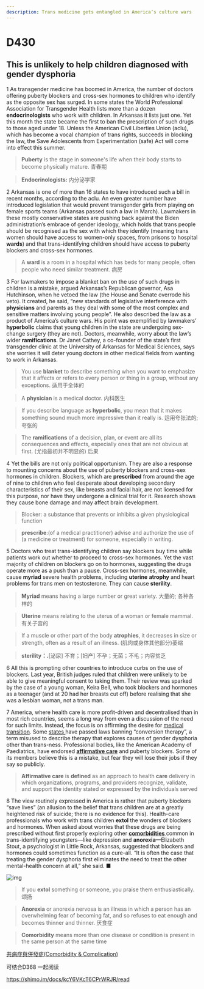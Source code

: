 ```yaml
---
description: Trans medicine gets entangled in America’s culture wars
---
```


# D430 

## This is unlikely to help children diagnosed with gender dysphoria

1 As transgender medicine has boomed in America, the number of doctors offering puberty blockers and cross-sex hormones to children who identify as the opposite sex has surged. In some states the World Professional Association for Transgender Health lists more than a dozen **endocrinologists** who work with children. In Arkansas it lists just one. Yet this month the state became the first to ban the prescription of such drugs to those aged under 18. Unless the American Civil Liberties Union (aclu), which has become a vocal champion of trans rights, succeeds in blocking the law, the Save Adolescents from Experimentation (safe) Act will come into effect this summer.

> **Puberty** is the stage in someone's life when their body starts to become physically mature. 青春期

> **Endocrinologists:** 内分泌学家



2 Arkansas is one of more than 16 states to have introduced such a bill in recent months, according to the aclu. An even greater number have introduced legislation that would prevent transgender girls from playing on female sports teams (Arkansas passed such a law in March). Lawmakers in these mostly conservative states are pushing back against the Biden administration’s embrace of gender ideology, which holds that trans people should be recognised as the sex with which they identify (meaning trans women should have access to women-only spaces, from prisons to hospital **wards**) and that trans-identifying children should have access to puberty blockers and cross-sex hormones.

> A **ward** is a room in a hospital which has beds for many people, often people who need similar treatment. 病房



3 For lawmakers to impose a blanket ban on the use of such drugs in children is a mistake, argued Arkansas’s Republican governor, Asa Hutchinson, when he vetoed the law (the House and Senate overrode his veto). It created, he said, “new standards of legislative interference with **physicians** and parents as they deal with some of the most complex and sensitive matters involving young people”. He also described the law as a product of America’s culture wars. His point was exemplified by lawmakers’ **hyperbolic** claims that young children in the state are undergoing sex-change surgery (they are not). Doctors, meanwhile, worry about the law’s wider **ramifications**. Dr Janet Cathey, a co-founder of the state’s first transgender clinic at the University of Arkansas for Medical Sciences, says she worries it will deter young doctors in other medical fields from wanting to work in Arkansas.

> You use **blanket** to describe something when you want to emphasize that it affects or refers to every person or thing in a group, without any exceptions. 适用于全体的

> A **physician** is a medical doctor. 内科医生

> If you describe language as **hyperbolic**, you mean that it makes something sound much more impressive than it really is. 运用夸张法的; 夸张的

> The **ramifications** of a decision, plan, or event are all its consequences and effects, especially ones that are not obvious at first. (尤指最初并不明显的) 后果



4 Yet the bills are not only political opportunism. They are also a response to mounting concerns about the use of puberty blockers and cross-sex hormones in children. Blockers, which are **prescribed** from around the age of nine to children who feel desperate about developing secondary characteristics of their sex, like breasts and facial hair, are not licensed for this purpose, nor have they undergone a clinical trial for it. Research shows they cause bone damage and may affect brain development.

> Blocker: a substance that prevents or inhibits a given physiological function

> **prescribe**:(of a medical practitioner) advise and authorize the use of (a medicine or treatment) for someone, especially in writing.



5 Doctors who treat trans-identifying children say blockers buy time while patients work out whether to proceed to cross-sex hormones. Yet the vast majority of children on blockers go on to hormones, suggesting the drugs operate more as a push than a pause. Cross-sex hormones, meanwhile, cause **myriad** severe health problems, including **uterine** **atrophy** and heart problems for trans men on testosterone. They can cause **sterility**.

> **Myriad** means having a large number or great variety. 大量的; 各种各样的

> **Uterine** means relating to the uterus of a woman or female mammal. 有关子宫的

> If a muscle or other part of the body **atrophies**, it decreases in size or strength, often as a result of an illness. (肌肉或身体其他部分)萎缩

> **sterility：.**[泌尿] 不育；[妇产] 不孕；无菌；不毛；内容贫乏



6 All this is prompting other countries to introduce curbs on the use of blockers. Last year, British judges ruled that children were unlikely to be able to give meaningful consent to taking them. Their review was sparked by the case of a young woman, Keira Bell, who took blockers and hormones as a teenager (and at 20 had her breasts cut off) before realising that she was a lesbian woman, not a trans man.



7 America, where health care is more profit-driven and decentralised than in most rich countries, seems a long way from even a discussion of the need for such limits. Instead, the focus is on affirming the desire for [medical transition](https://gender.wikia.org/wiki/Medical_Transition). Some [states ](https://en.wikipedia.org/wiki/List_of_U.S._jurisdictions_banning_conversion_therapy)have passed laws banning “conversion therapy”, a term misused to describe therapy that explores causes of gender dysphoria other than trans-ness. Professional bodies, like the American Academy of Paediatrics, have endorsed **[affirmative care](https://focus.psychiatryonline.org/doi/10.1176/appi.focus.20190030)** and puberty blockers. Some of its members believe this is a mistake, but fear they will lose their jobs if they say so publicly.

> **Affirmative care** is **defined** as an approach to health **care** delivery in which organizations, programs, and providers recognize, validate, and support the identity stated or expressed by the individuals served 



8 The view routinely expressed in America is rather that puberty blockers “save lives” (an allusion to the belief that trans children are at a greatly heightened risk of suicide; there is no evidence for this). Health-care professionals who work with trans children **extol** the wonders of blockers and hormones. When asked about worries that these drugs are being prescribed without first properly exploring other **[comorbidities](https://www.britannica.com/science/comorbidity)**[ ](https://www.britannica.com/science/comorbidity)common in trans-identifying youngsters—like depression and **anorexia**—Elizabeth Stout, a psychologist in Little Rock, Arkansas, suggested that blockers and hormones could sometimes function as a cure-all. “It is often the case that treating the gender dysphoria first eliminates the need to treat the other mental-health concern at all,” she said. ■

![img](https://vq8gfwyeud.feishu.cn/space/api/box/stream/download/asynccode/?code=MDM5NzE5NDYxZTdjZWY2ZjM2MWMwMTg4Yzg4MDdmMWZfNWlHSVJLU2FXWE1SZWUzTmk4TlZudmM3YXdIbVlOUjNfVG9rZW46Ym94Y242cDRXaTNSOGZmOVRJTWFaN0RPYnNlXzE2MTk4NzMxNjI6MTYxOTg3Njc2Ml9WNA)



> If you **extol** something or someone, you praise them enthusiastically. 颂扬

> **Anorexia** or anorexia nervosa is an illness in which a person has an overwhelming fear of becoming fat, and so refuses to eat enough and becomes thinner and thinner. 厌食症

> **Comorbidity** means more than one disease or condition is present in the same person at the same time

[共病症與併發症(Comorbidity & Complication)](https://nihta.cde.org.tw/Knowledge/cyclopedia_more?id=32)



可结合D368 一起阅读

https://shimo.im/docs/kcY6VKcT6CPrWRJR/read